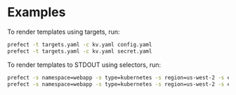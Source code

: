 # Examples

To render templates using targets, run:

```bash
prefect -t targets.yaml -c kv.yaml config.yaml
prefect -t targets.yaml -c kv.yaml secret.yaml
```

To render templates to STDOUT using selectors, run:

```bash
prefect -s namespace=webapp -s type=kubernetes -s region=us-west-2 -s env=test -c kv.yaml config.yaml
prefect -s namespace=webapp -s type=kubernetes -s region=us-west-2 -s env=prod -c kv.yaml config.yaml
```
